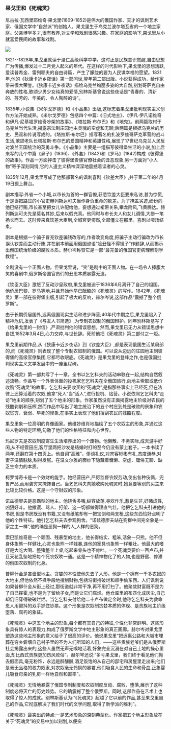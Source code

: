 

### **果戈里和《死魂灵》**

尼古拉·瓦西里耶维奇·果戈里\(1809-1852\)是伟大的俄国作家、天才的讽刺艺术家、俄国文学中“自然派”的创始人。果戈里生于鸟克兰波尔塔瓦省的一个地主家庭。父亲博学多才,很有教养,对文学和戏剧很感兴趣。在家庭的影响下,果戈里从小就喜爱民间的故事和戏剧。

![](https://upload.wikimedia.org/wikipedia/commons/thumb/1/1a/Monumento_di_Nikolay_Gogol_%28Villa_Borghese%2C_Roma%2C_Italia%29.jpg/800px-Monumento_di_Nikolay_Gogol_%28Villa_Borghese%2C_Roma%2C_Italia%29.jpg)

1821--1828年,果戈里就读于涅仁高级科学中学。这时正是民族意识觉醒,自由思想广为传播,爆发过十二月党人起义的年代。在这样的时代影响下,果戈里的思想活跃,爱读普希金、雷列耶夫的自由诗篇，产生了朦胧的要为人民谋幸福的愿望。1831年,他的《狄康卡近乡夜话》第一部问世,翌年第二部出版。小说获得成功，给作家带来很大荣誉。《狄康卡近乡夜话》描绘乌克兰绚丽多姿的大自然,刻划哥萨克自由奔放的性格,歌颂少男少女纯真的爱情,别林斯基曾说这些夜话是“青春的、清新的、芬芳的、华美的、令人陶醉的诗”。

1835年,小说集《米尔戈罗德》和《小品集》出版,这标志着果戈里批判现实主义创作方法开始成熟。《米尔戈罗德》包括四个中篇:《旧式地主》、《伊凡·伊凡诺维奇和伊凡·尼基福罗维奇吵架的故事》、《塔拉斯·布尔巴》和《地鬼》。前两篇取材于乌克兰当代生活,揭露宗法制庄园地主灵魂的空虚和无聊;后两篇是根据乌克兰的历史、民谣和传说写成的。《塔拉斯·布尔巴》描写著名的扎波罗兹哥萨克军营的战斗生活,歌颂老队长塔拉斯·布尔巴的爱国精神和英雄性格,展现了17世纪乌克兰人民反对波兰王国统治的英勇斗争。《小品集》主要是一组描写彼得堡生活的小说,加上后来写的几个中篇《鼻子》\(1836\)、《外套》\(1842\)和《罗马》\(1842\)构成《彼得堡的故事》。作品一方面抨击了彼得堡贵族官僚社会的丑恶现象,另一方面对“小人物”寄予深刻同情,它的人道主义精神深深地震撼着读者的心灵。

1835年12月,果戈里写成了他那部著名的讽刺喜剧《钦差大臣》,并于第二年的4月19日搬上舞台。

剧本描写:外省一个小城,以市长为首的一群官僚,获悉饮差大臣要来私访,甚为惊慌,于是误把路过的小官吏赫列斯达可夫当作身负重命的钦差。为了掩盖劣迹,纷纷向他巴结行贿,市长甚至把女儿许配给他，妄想通过裙带关系,攀龙附风,飞黄腾达。赫列斯达可夫先是莫名其妙,后来以假充真。他同时与市长夫人和女儿调情,大捞一笔扬长而去。这时传来真饮差大臣到,全城官吏愕然,全部僵立在那里。喜剧以哑场结束。

剧本是根据一个骗子冒充钦差骗钱改写的,作者改变角度,把骗子主动行骗改为市长误认钦差而主动行贿,并在剧本前面用俄国谚语“脸丑怪不得镜子”作题辞,从而揭示出俄国统治阶级的腐败本质。赫尔岑称赞它是一部“最完备的俄国官吏病理解剖学教程”。

全剧没有一个正面人物。但果戈里说，“笑”是剧中的正面人物。在一场令人捧腹大笑的喜剧中,俄罗斯帝国官员们的丑思本质暴露无遗。

《钦臣大臣》激怒了反动沙皇政府,果戈里被迫于1836年6月离开了自己的祖国。他侨居巴黎、罗马等地,并且开始他早已酝酿的《死魂灵》的写作。1842年,《死魂灵》第一部在彼得堡出版,引起了极大的反响，赫尔岑说,这部作品“震撼了整个俄罗斯”。

由于长期侨居国外,远离俄国现实生活和进步阵营;40年代中期之后,果戈里陷入了精神危机,发表了《与友人书简选》,为专制农奴制的俄国辩护。同年别林斯基写了《给果戈里的一封信》,严肃批判他的错误思想。然而,果戈里已无力从错误思想中自拔,1852年3月4日,心力交瘁,与世长辞。死前他把《死魂灵》第二部付之一炬。

果戈里前期作品,从《狄康卡近乡夜话》到《钦差大臣》,都是表现俄国生活某局部的,而《死魂灵》则表现了整个专制农奴制的俄国。可以说从边远的庄园地主到彼得堡的高级官僚集团,它都尽收眼底。《死魂灵》是果戈里的登峰之作,也是俄国批判现实主义文学发展中的一座里程碑。

《死魂灵》第一部共写了十一章。全书以乞乞科夫的活动串联在一起,结构自然叙述流畅。作品写一个外表体面的投机家乞乞科夫在全俄国旅行,向地主索取或低价收购“死魂灵”的故事。乞乞科夫要收买的“死魂灵”,是指那些事实上已经死,但在法律上还算活着的农奴,他拿“死人”当“活人”,进行投机、钻营。小说依照乞乞科夫“走访”地主的顺序,刻划了五个地主的形象。作家虽然没有正面揭露地主阶级对农民的残酷剥削和压榨,然而作品中写出了地主统治下的五个村庄到处是破败的景象和农奴贫穷、衰弱、早死的惨象,在事实上表现了他们搜刮农民的残酷程度。

果戈里象一位高明的肖像画家。他维妙维肖地描绘了五个农奴主的形象,并通过这些人物的特定环境,勾勒了他们的性格特征和内心世界。

玛尼罗夫是农奴制度寄生生活培养出的一个废物。他懒散、不务实际,成天游手好闲,从不经管田庄,客厅里两把沙发是结婚时打的至今仍没有蒙上套子。一本书读了两年,还翻在第十四页上。他自诩“高雅”，侈谈礼仪,对宾客彬彬有礼,态度谦恭,对妻子温情脉脉,甜得发腻。在温文尔雅的面纱下隐藏着慵懒、空虚、庸俗无聊、缺乏生命力的本质。

柯罗博奇卡是一个效财的能手。她经营田产,严厉监督农奴劳动,使出各种伎俩，兜售产品,而用装穷来掩饰自己。当乞乞科夫向她收购死魂灵时,她竞要等别的买主来比较比较价格。这是一个守财奴的形象。

诺兹德廖夫是恶霸型的地主。他饶舌多嘴,纵容放荡,寻欢作乐,惹是生非,好赌成性,凶狠好斗。他撒谎、骂人、打架、这一切都做得理直气壮。他把乞乞科夫引进他的书房,但是书房既没有书籍,又没有纸笔却有一把宝剑和两支枪,这些东西恰好点明了他的个性特征。他引乞乞科夫去参观狗舍。“诺兹德廖夫站在狗群中间完全象是一家之主一样”,他的确是恶狗一样的人,人样的恶狗。

索巴凯维奇是一个顽固、残暴型的地主，他长得结实、粗笨,活象一只熊。他不但身体象熊一样健壮,心灵也象熊一样残暴,连他的家具也象熊一样粗壮。他最大的嗜好是大吃大喝、整猪整羊上桌,吃起来骨头也不肯吐。一个死魂灵要价一百卢布,并且天花乱坠地把每个死农奴吹一通。这是一个精神物化了的人物,也是野蛮、停滞的俄国农奴制的化身。

普柳什金是吝啬型地主。贪婪的本性使他失去了人形。他是一个拥有一千多农奴的大地主,但他依然不择手段地搜刮财物,包括沿街拾破烂和顺手偷东西。人们讽刺说如果普柳什金从街上经过,那街道就非常干净,再不用打扫了。他聚敛财富既不是为了自已挥霍,也不是为了留给子女,而是让它们腐烂。他仓库里的布匹化成灰尘,自己却仍旧穿得破破烂烂。当乞乞科夫付给他二十卢布做定金时,他称乞乞科夫为救命恩人用颤抖的双手抓住钞票。这个形象是农奴制贪婪本质的体现、是贵族地主阶级堕落、腐朽的象征。

《死魂灵》中这五个地主的形象,每个都有其自己的特征,个性化非常鲜明。这些形象具有惊人的表现力,构成了俄罗斯文学中地主形象的真正画廊。赫尔岑对果戈里塑造这些地主形象的意义给子了很高的评价。他说果戈里“把远离公路和大城市埋葬在穷乡僻壤自己村子里的不为人们所知的人们，——这些贵族老爷们是从俄罗斯社会揭露出来的,这些人虽然无声无嗅地活着,好象完全沉溺在对自己土地的操心里面,却比西式贵族更加伤风败俗”。赫尔岑还说:“多亏果戈里，我们终于看见他们抛去假面具,毫无粉饰，永远是醉醺醺,酒足饭饱的从自己的邸宅和房屋里走出来;他们是毫无品格的权力奴隶,对农奴毫无怜悯的暴君,他们吸食人民的生命和骨血,正象婴儿吸食母亲的乳房一样地自然和直率”。

《死魂灵》无情地暴露了俄国专制制度和农奴制度反动、腐败、堕落,展示了这种制度必将灭亡的历史趋势。它的确震撼了整个俄罗斯。同时,这部作品在艺术上也取得了惊人的成就。别林斯基认为:“《死魂灵》超越了它以前的作品,甚至果戈里自己的作品,它彻底解决了我们时代的文学问题,取得了新学派的胜利”。

《死魂灵》最突出的特点:一是艺术形象的深刻典型化。作家把五个地主形象放在关于“死魂灵”的交易中加以刻划,以便突

